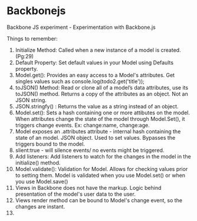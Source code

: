 Backbonejs
==========

Backbone JS experiment - Experimentation with Backbone.js

Things to remember:

1. Initialize Method: Called when a new instance of a model is created. (Pg:29)
2. Default Property: Set default values in your Model using Defaults property.
3. Model.get(): Provides an easy access to a Model's attributes. Get singles values such as
	console.log(todo2.get('title'));
4. toJSON() Method: Read or clone all of a model’s data attributes, use its toJSON() method. Returns a copy of the attributes as an object. Not an JSON string.
5. JSON.stringfy() : Returns the value as a string instead of an object.
6. Model.set(): Sets a hash containing one or more attibutes on the model. When attributes change the state of the model through Model.Set(), it triggers change events. Ex: change:name, change:age.
7. Model exposes an .attributes attribute - internal hash containing the state of an model. JSON object. Used to set values. Bypasses the triggers bound to the model.
8. slient:true - will silence events/ no events might be triggered. 
9. Add listeners: Add listeners to watch for the changes in the model in the initialize() method.
10. Model.validate(): Validation for Model. Allows for checking values prior to setting them. Model is validated when you use Model.set() or when you use Model.save()
11. Views in Backbone does not have the markup. Logic behind presentation of the model's user data to the user.
12. Views render method can be bound to Model's change event, so the changes are instant.
13. 




